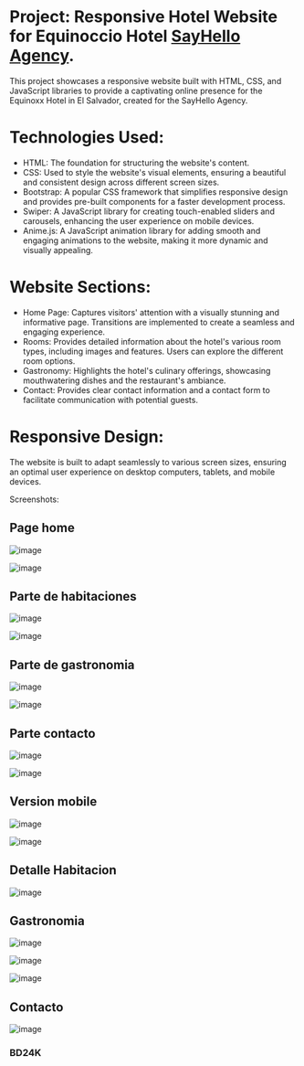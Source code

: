 # Project: Responsive Hotel Website for Equinoccio Hotel [SayHello Agency](https://usayhello.com).

This project showcases a responsive website built with HTML, CSS, and JavaScript libraries to provide a captivating online presence for the Equinoxx Hotel in El Salvador, created for the SayHello Agency.

#  Technologies Used:

- HTML: The foundation for structuring the website's content.
- CSS: Used to style the website's visual elements, ensuring a beautiful and consistent design across different screen sizes.
- Bootstrap: A popular CSS framework that simplifies responsive design and provides pre-built components for a faster development process.
- Swiper: A JavaScript library for creating touch-enabled sliders and carousels, enhancing the user experience on mobile devices.
- Anime.js: A JavaScript animation library for adding smooth and engaging animations to the website, making it more dynamic and visually appealing.

# Website Sections:

* Home Page: Captures visitors' attention with a visually stunning and informative page. Transitions are implemented to create a seamless and engaging experience.
* Rooms: Provides detailed information about the hotel's various room types, including images and features. Users can explore the different room options.
* Gastronomy: Highlights the hotel's culinary offerings, showcasing mouthwatering dishes and the restaurant's ambiance.
* Contact: Provides clear contact information and a contact form to facilitate communication with potential guests.


# Responsive Design:

The website is built to adapt seamlessly to various screen sizes, ensuring an optimal user experience on desktop computers, tablets, and mobile devices.

Screenshots:
## Page home
![image](https://github.com/JosueFlores777/EquinoccioHotel/assets/64867736/3775955f-1d39-487d-acdc-c49d8343ed54)


![image](https://github.com/JosueFlores777/EquinoccioHotel/assets/64867736/67cbb820-7ad3-4edd-b695-7a9b327e5e0b)


## Parte de habitaciones

![image](https://github.com/JosueFlores777/EquinoccioHotel/assets/64867736/ead375c8-cf9d-4b9c-8ce0-c35e70ca7f3e)

![image](https://github.com/JosueFlores777/EquinoccioHotel/assets/64867736/0cc309f8-bca1-45db-ac8c-96b616d43043)


## Parte de gastronomia 

![image](https://github.com/JosueFlores777/EquinoccioHotel/assets/64867736/c891d42e-e80c-496b-aaf0-d7121c20e181)

![image](https://github.com/JosueFlores777/EquinoccioHotel/assets/64867736/e072d482-fbc1-4d64-9be8-d9b687b74f07)


## Parte contacto

![image](https://github.com/JosueFlores777/EquinoccioHotel/assets/64867736/183db48c-0c60-4798-a4a6-221220b5e31f)

![image](https://github.com/JosueFlores777/EquinoccioHotel/assets/64867736/642a1059-41dc-434c-b4fc-bab1482d8fd1)


## Version mobile

![image](https://github.com/JosueFlores777/EquinoccioHotel/assets/64867736/49869f3b-57e1-4e1f-9965-7d7c6db716d7)

![image](https://github.com/JosueFlores777/EquinoccioHotel/assets/64867736/dc77aa37-c496-4949-896b-9cc2618f90da)


## Detalle Habitacion

![image](https://github.com/JosueFlores777/EquinoccioHotel/assets/64867736/68ae573c-c32a-4664-a5c2-bb43b9fdfee7)


## Gastronomia

![image](https://github.com/JosueFlores777/EquinoccioHotel/assets/64867736/091d6092-6519-4198-8d5c-8206a03168ce)

![image](https://github.com/JosueFlores777/EquinoccioHotel/assets/64867736/443c1bfa-4209-4803-ab0d-09547603a3ca)

![image](https://github.com/JosueFlores777/EquinoccioHotel/assets/64867736/6848c73b-5738-4a91-b613-5cebb81d5837)


## Contacto 

![image](https://github.com/JosueFlores777/EquinoccioHotel/assets/64867736/c2bb8142-3094-4412-9fd8-85017bf9fb0a)


### BD24K

